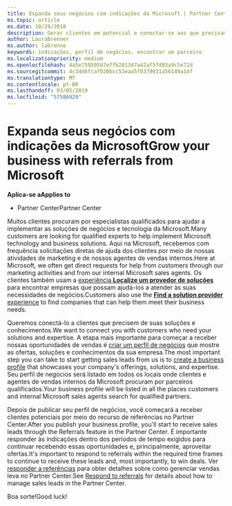 ```yaml
---
title: Expanda seus negócios com indicações da Microsoft | Partner Center
ms.topic: article
ms.date: 10/29/2018
description: Gerar clientes em potencial e conectar-se aos que precisam de ajuda para implementar produtos e soluções da Microsoft.
author: LauraBrenner
ms.author: labrenne
keywords: indicações, perfil de negócios, encontrar um parceiro
ms.localizationpriority: medium
ms.openlocfilehash: 4a5e75959597effb281347a42af5fd93a9c5e72d
ms.sourcegitcommit: 4c34d6fcaf020bcc53eaa5f0379011a56149a14f
ms.translationtype: MT
ms.contentlocale: pt-BR
ms.lasthandoff: 03/05/2019
ms.locfileid: "57586929"
---
```

<!-- FWLink:  https://go.microsoft.com/fwlink/?linkid=849775 (top of page) -->

# <a name="grow-your-business-with-referrals-from-microsoft"></a><span data-ttu-id="d1577-104">Expanda seus negócios com indicações da Microsoft</span><span class="sxs-lookup"><span data-stu-id="d1577-104">Grow your business with referrals from Microsoft</span></span>

<span data-ttu-id="d1577-105">**Aplica-se a**</span><span class="sxs-lookup"><span data-stu-id="d1577-105">**Applies to**</span></span>

-  <span data-ttu-id="d1577-106">Partner Center</span><span class="sxs-lookup"><span data-stu-id="d1577-106">Partner Center</span></span>

<span data-ttu-id="d1577-107">Muitos clientes procuram por especialistas qualificados para ajudar a implementar as soluções de negócios e tecnologia da Microsoft.</span><span class="sxs-lookup"><span data-stu-id="d1577-107">Many customers are looking for qualified experts to help implement Microsoft technology and business solutions.</span></span> <span data-ttu-id="d1577-108">Aqui na Microsoft, recebemos com frequência solicitações diretas de ajuda dos clientes por meio de nossas atividades de marketing e de nossos agentes de vendas internos.</span><span class="sxs-lookup"><span data-stu-id="d1577-108">Here at Microsoft, we often get direct requests for help from customers through our marketing activities and from our internal Microsoft sales agents.</span></span> <span data-ttu-id="d1577-109">Os clientes também usam a [experiência **Localize um provedor de soluções**](https://www.microsoft.com/solution-providers/search) para encontrar empresas que possam ajudá-los a atender às suas necessidades de negócios.</span><span class="sxs-lookup"><span data-stu-id="d1577-109">Customers also use the [**Find a solution provider** experience](https://www.microsoft.com/solution-providers/search) to find companies that can help them meet their business needs.</span></span> 

<span data-ttu-id="d1577-110">Queremos conectá-lo a clientes que precisem de suas soluções e conhecimentos.</span><span class="sxs-lookup"><span data-stu-id="d1577-110">We want to connect you with customers who need your solutions and expertise.</span></span> <span data-ttu-id="d1577-111">A etapa mais importante para começar a receber nossas oportunidades de vendas é [criar um perfil de negócios](create-a-marketing-profile.md) que mostre as ofertas, soluções e conhecimentos da sua empresa.</span><span class="sxs-lookup"><span data-stu-id="d1577-111">The most important step you can take to start getting sales leads from us is to [create a business profile](create-a-marketing-profile.md) that showcases your company's offerings, solutions, and expertise.</span></span> <span data-ttu-id="d1577-112">Seu perfil de negócios será listado em todos os locais onde clientes e agentes de vendas internos da Microsoft procuram por parceiros qualificados.</span><span class="sxs-lookup"><span data-stu-id="d1577-112">Your business profile will be listed in all the places customers and internal Microsoft sales agents search for qualified partners.</span></span> 

 <span data-ttu-id="d1577-113">Depois de publicar seu perfil de negócios, você começará a receber clientes potenciais por meio do recurso de referências no Partner Center.</span><span class="sxs-lookup"><span data-stu-id="d1577-113">After you publish your business profile, you'll start to receive sales leads through the Referrals feature in the Partner Center.</span></span> <span data-ttu-id="d1577-114">É importante responder às indicações dentro dos períodos de tempo exigidos para continuar recebendo essas oportunidades e, principalmente, aproveitar ofertas.</span><span class="sxs-lookup"><span data-stu-id="d1577-114">It's important to respond to referrals within the required time frames to continue to receive these leads and, most importantly, to win deals.</span></span> <span data-ttu-id="d1577-115">Ver [responder a referências](responding-to-referrals.md) para obter detalhes sobre como gerenciar vendas leva no Partner Center.</span><span class="sxs-lookup"><span data-stu-id="d1577-115">See [Respond to referrals](responding-to-referrals.md) for details about how to manage sales leads in the Partner Center.</span></span>  

<span data-ttu-id="d1577-116">Boa sorte!</span><span class="sxs-lookup"><span data-stu-id="d1577-116">Good luck!</span></span>

<!-- 
*  [Analyze your business profile](analyze-your-marketing-profile.md) Regularly review and optimize your business profile to make sure you’re getting in front of your target customers.
-->
